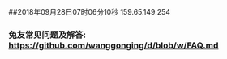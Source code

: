 ##2018年09月28日07时06分10秒 159.65.149.254
### 兔友常见问题及解答: https://github.com/wanggonging/d/blob/w/FAQ.md
